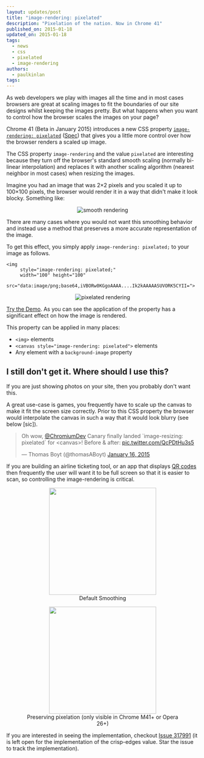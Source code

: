 ```yaml
---
layout: updates/post
title: "image-rendering: pixelated"
description: "Pixelation of the nation. Now in Chrome 41"
published_on: 2015-01-18
updated_on: 2015-01-18
tags:
  - news
  - css
  - pixelated
  - image-rendering
authors:
  - paulkinlan
tags:
---
```


As web developers we play with images all the time and in most cases browsers are great
at scaling images to fit the boundaries of our site designs whilst keeping the images pretty. But what happens when you want to control how the browser scales the images on your page?

Chrome 41 (Beta in January 2015) introduces a new CSS property [`image-rendering: pixelated`](https://developer.mozilla.org/en/docs/Web/CSS/image-rendering) ([Spec](http://dev.w3.org/csswg/css-images-3/#the-image-rendering)) that gives you a little more control over how the browser renders a scaled up image.

The CSS property `image-rendering` and the value `pixelated` are interesting because they turn off the
browser's standard smooth scaling (normally bi-linear interpolation) and replaces it with another
scaling algorithm (nearest neighbor in most cases) when resizing the images.

Imagine you had an image that was 2×2 pixels and you scaled it up to 100×100 pixels, the browser
would render it in a way that didn't make it look blocky. Something like:

<p style="text-align: center;">
  <img src="{{site.baseurl}}/updates/images/2015-01-19-pixelated/smooth.png" alt="smooth rendering" />
</p>

There are many cases where you would not want this smoothing behavior and instead use
a method that preserves a more accurate representation of the image.

To get this effect, you simply apply `image-rendering: pixelated;` to your image as follows.

    <img
         style="image-rendering: pixelated;"
         width="100" height="100"
         src="data:image/png;base64,iVBORw0KGgoAAAA....Ik2kAAAAASUVORK5CYII=">

<p style="text-align: center;">
  <img src="{{site.baseurl}}/updates/images/2015-01-19-pixelated/pixelated.png" alt="pixelated rendering" />
</p>

[Try the Demo](https://googlechrome.github.io/samples/image-rendering-pixelated/index.html).  As you can
see the application of the property has a significant effect on how the image is rendered.

This property can be applied in many places:

*  `<img>` elements
*  `<canvas style="image-rendering: pixelated">` elements
*  Any element with a `background-image` property

## I still don't get it.  Where should I use this?

If you are just showing photos on your site, then you probably don't want this.

A great use-case is games, you frequently have to scale up the canvas to make it fit the screen size correctly. Prior to this CSS property the browser would interpolate the canvas in such a way that it would look blurry (see below [sic]).


<blockquote class="twitter-tweet" data-partner="tweetdeck" data-align="center"><p>Oh wow, <a href="https://twitter.com/ChromiumDev">@ChromiumDev</a> Canary finally landed `image-resizing: pixelated` for &lt;canvas&gt;! Before &amp; after: <a href="http://t.co/QcPDtHu3s5">pic.twitter.com/QcPDtHu3s5</a></p>&mdash; Thomas Boyt (@thomasABoyt) <a href="https://twitter.com/thomasABoyt/status/555990806272946176">January 16, 2015</a></blockquote>


If you are building an airline ticketing tool, or an app that displays [QR codes](https://twitter.com/andreasbovens/status/556696829421953024) then frequently the user will want it to be full screen so that it is easier to scan, so controlling the image-rendering is critical.

<figure style="text-align: center;">
<img src="https://goo.gl/nWBBg.qr"
    width="280" height="280">
    <figcaption>Default Smoothing</figcaption>
</figure>

<figure style="text-align: center;">
<img src="https://goo.gl/nWBBg.qr"
    style="image-rendering: pixelated;"
    width="280" height="280">
    <figcaption>Preserving pixelation (only visible in Chrome M41+ or Opera 26+)</figcaption>
</figure>

If you are interested in seeing the implementation, checkout [Issue 317991](https://code.google.com/p/chromium/issues/detail?id=317991) (it is left open for the implementation of the crisp-edges value. Star the issue to track the implementation).
